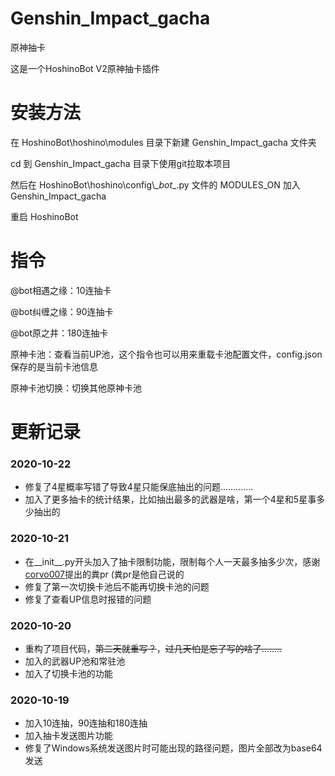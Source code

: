 # Genshin_Impact_gacha
原神抽卡

这是一个HoshinoBot V2原神抽卡插件


# 安装方法

在 HoshinoBot\hoshino\modules 目录下新建 Genshin_Impact_gacha 文件夹 

cd 到 Genshin_Impact_gacha 目录下使用git拉取本项目

然后在 HoshinoBot\\hoshino\\config\\\__bot__.py 文件的 MODULES_ON 加入 Genshin_Impact_gacha

重启 HoshinoBot


# 指令

@bot相遇之缘：10连抽卡

@bot纠缠之缘：90连抽卡

@bot原之井：180连抽卡

原神卡池：查看当前UP池，这个指令也可以用来重载卡池配置文件，config.json保存的是当前卡池信息

原神卡池切换：切换其他原神卡池



# 更新记录

### 2020-10-22
* 修复了4星概率写错了导致4星只能保底抽出的问题.............
* 加入了更多抽卡的统计结果，比如抽出最多的武器是啥，第一个4星和5星事多少抽出的

### 2020-10-21
* 在__init__.py开头加入了抽卡限制功能，限制每个人一天最多抽多少次，感谢[corvo007](https://github.com/corvo007)提出的粪pr (粪pr是他自己说的
* 修复了第一次切换卡池后不能再切换卡池的问题
* 修复了查看UP信息时报错的问题

### 2020-10-20
* 重构了项目代码，~~第二天就重写？~~，~~过几天怕是忘了写的啥了........~~
* 加入的武器UP池和常驻池
* 加入了切换卡池的功能

### 2020-10-19
* 加入10连抽，90连抽和180连抽
* 加入抽卡发送图片功能
* 修复了Windows系统发送图片时可能出现的路径问题，图片全部改为base64发送





